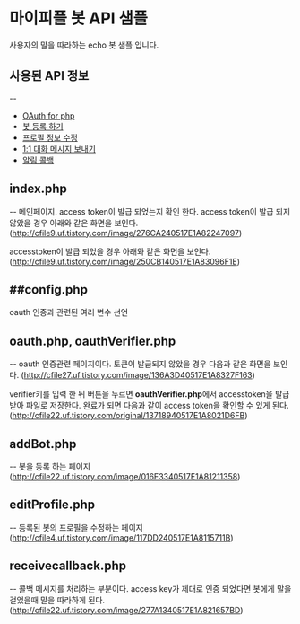 ﻿# 마이피플 봇 API 샘플
사용자의 말을 따라하는 echo 봇 샘플 입니다. 

## 사용된 API 정보
--
- [OAuth for php](http://dna.daum.net/apis/oauth/tutorial/basic_php)
- [봇 등록 하기](http://dna.dev.daum.net/apis/mypeople/ref#addbot)
- [프로필 정보 수정](http://dna.dev.daum.net/apis/mypeople/ref#editprofile)
- [1:1 대화 메시지 보내기](http://dna.dev.daum.net/apis/mypeople/ref#send1on1message)
- [알림 콜백](http://dna.dev.daum.net/apis/mypeople/ref#pushmessage)

## index.php
--
메인페이지. access token이 발급 되었는지 확인 한다. access token이 발급 되지 않았을 경우 아래와 같은 화면을 보인다.
(http://cfile9.uf.tistory.com/image/276CA240517E1A82247097)

accesstoken이 발급 되었을 경우 아래와 같은 화면을 보인다.
(http://cfile9.uf.tistory.com/image/250CB140517E1A83096F1E)

##config.php
--
oauth 인증과 관련된 여러 변수 선언

## oauth.php, oauthVerifier.php 
--
oauth 인증관련 페이지이다. 토큰이 발급되지 않았을 경우 다음과 같은 화면을 보인다.
(http://cfile27.uf.tistory.com/image/136A3D40517E1A8327F163)

verifier키를 입력 한 뒤 버튼을 누르면 **oauthVerifier.php**에서 accesstoken을 발급 받아 파일로 저장한다.
완료가 되면 다음과 같이 access token을 확인할 수 있게 된다.
(http://cfile22.uf.tistory.com/original/13718940517E1A8021D6FB)

## addBot.php
--
봇을 등록 하는 페이지
(http://cfile22.uf.tistory.com/image/016F3340517E1A81211358)


## editProfile.php
--
등록된 봇의 프로필을 수정하는 페이지 
(http://cfile4.uf.tistory.com/image/117DD240517E1A8115711B)


## receivecallback.php
--
콜백 메시지를 처리하는 부분이다. access key가 제대로 인증 되었다면 봇에게 말을 걸었을때 말을 따라하게 된다. 
(http://cfile22.uf.tistory.com/image/277A1340517E1A821657BD)